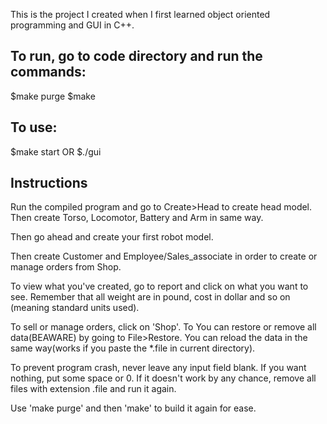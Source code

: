This is the project I created when I first learned
object oriented programming and GUI in C++.

To run, go to code directory and run the commands:
--------------------------------------------------
$make purge
$make

To use:
-------
$make start
OR
$./gui

Instructions
------------
Run the compiled program and go to Create>Head to create 
head model. Then create Torso, Locomotor, Battery
and Arm in same way.

Then go ahead and create your first robot model.

Then create Customer and Employee/Sales_associate
in order to create or manage orders from Shop.

To view what you've created, go to report and
click on what you want to see. Remember that all
weight are in pound, cost in dollar and so on
(meaning standard units used).

To sell or manage orders, click on 'Shop'. To
You can restore or remove all data(BEAWARE)
by going to File>Restore. You can reload the data
in the same way(works if you paste the *.file in
current directory).

To prevent program crash, never leave any input
field blank. If you want nothing, put some space
or 0. If it doesn't work by any chance, remove all
files with extension .file and run it again.

Use 'make purge' and then 'make' to build it again
for ease.